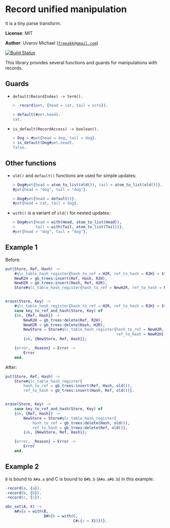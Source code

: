 Record unified manipulation
===========================

It is a tiny parse transform.

__License__: MIT

__Author__: Uvarov Michael ([`freeakk@gmail.com`](mailto:freeakk@gmail.com))

[![Build Status](https://secure.travis-ci.org/freeakk/rum.png?branch=master)](http://travis-ci.org/freeakk/rum)


This library provides several functions and guards for manipulations 
with records.


Guards
-----

* `default(RecordIndex) -> term().`

    ```erlang
    > -record(pet, {head = cat, tail = octo}).

    > default(#pet.head).
    cat.
    ```
* `is_default(RecordAccess) -> boolean().` 

    ```erlang
    > Dog = #pet{head = dog, tail = dog}.
    > is_default(Dog#pet.head).
    false.
    ```


Other functions
---------------

* `old()` and `default()` functions are used for simple updates:

    ```erlang
    > Dog#pet{head = atom_to_list(old()), tail = atom_to_list(old())}.
    #pet{head = "dog", tail = "dog"}.
    ```

    ```erlang
    > Dog#pet{head = default()}.
    #pet{head = cat, tail = dog}.
    ```

* `with()` is a variant of `old()` for nested updates:

    ```erlang
    > Dog#pet{head = with(Head, atom_to_list(Head)), 
    >         tail = with(Tail, atom_to_list(Tail))}.
    #pet{head = "dog", tail = "dog"}.
    ```


Example 1
---------

Before:

```erlang
put(Store, Ref, Hash) ->
    #qlc_table_hash_register{hash_to_ref = H2R, ref_to_hash = R2H} = Store,
    NewR2H = gb_trees:insert(Ref, Hash, R2H),
    NewH2R = gb_trees:insert(Hash, Ref, H2R),
    Store#qlc_table_hash_register{hash_to_ref = NewH2R, ref_to_hash = NewR2H}.


erase(Store, Key) ->
    #qlc_table_hash_register{hash_to_ref = H2R, ref_to_hash = R2H} = Store,
    case key_to_ref_and_hash(Store, Key) of
    {ok, {Ref, Hash}} ->
        NewR2H = gb_trees:delete(Ref, R2H),
        NewH2R = gb_trees:delete(Hash, H2R),
        NewStore = Store#qlc_table_hash_register{hash_to_ref = NewH2R,
                                                 ref_to_hash = NewR2H},
        {ok, {NewStore, Ref, Hash}};

    {error, _Reason} = Error ->
        Error
    end.
```

After:

```erlang
put(Store, Ref, Hash) ->
    Store#qlc_table_hash_register{
        hash_to_ref = gb_trees:insert(Ref, Hash, old()),
        ref_to_hash = gb_trees:insert(Hash, Ref, old())}.


erase(Store, Key) ->
    case key_to_ref_and_hash(Store, Key) of
    {ok, {Ref, Hash}} ->
        NewStore = Store#qlc_table_hash_register{
            hash_to_ref = gb_trees:delete(Hash, old()),
            ref_to_hash = gb_trees:delete(Ref, old()},
        {ok, {NewStore, Ref, Hash}};

    {error, _Reason} = Error ->
        Error
    end.
```

    
Example 2
---------

`B` is bound to `A#a.a` and C is bound to `B#b.b` (`A#a.a#b.b`) 
in this example:

```erlang
-record(a, {a}).
-record(b, {b}).
-record(c, {c}).

abc_set(A, X) ->                             
    A#a{a = with(B,                          
                 B#b{b = with(C,             
                              C#c{c = X})})}.
```
